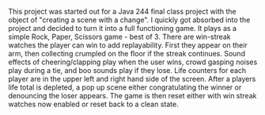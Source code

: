 This project was started out for a Java 244 final class project with the object of "creating a scene with a change". 
I quickly got absorbed into the project and decided to turn it into a full functioning game. 
It plays as a simple Rock, Paper, Scissors game - best of 3. There are win-streak watches the player can win to add replayability. 
First they appear on their arm, then collecting crumpled on the floor if the streak continues.
Sound effects of cheering/clapping play when the user wins, crowd gasping noises play during a tie, and boo sounds play if they lose.
Life counters for each player are in the upper left and right hand side of the screen.
After a players life total is depleted, a pop up scene either congratulating the winner or denouncing the loser appears.
The game is then reset either with win streak watches now enabled or reset back to a clean state.
